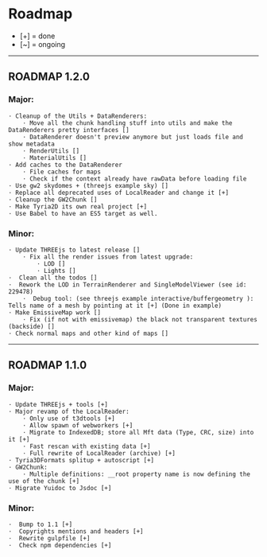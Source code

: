 # Roadmap
* [+] = done
* [~] = ongoing

____
## ROADMAP 1.2.0

### Major: 

    ⋅ Cleanup of the Utils + DataRenderers:
        ⋅ Move all the chunk handling stuff into utils and make the DataRenderers pretty interfaces []
        ⋅ DataRenderer doesn't preview anymore but just loads file and show metadata
        ⋅ RenderUtils []
        ⋅ MaterialUtils []
    ⋅ Add caches to the DataRenderer
        ⋅ File caches for maps
        ⋅ Check if the context already have rawData before loading file
    ⋅ Use gw2 skydomes + (threejs example sky) []
    ⋅ Replace all deprecated uses of LocalReader and change it [+]
    ⋅ Cleanup the GW2Chunk []
    ⋅ Make Tyria2D its own real project [+]
    ⋅ Use Babel to have an ES5 target as well.

### Minor: 

    ⋅ Update THREEjs to latest release []
        ⋅ Fix all the render issues from latest upgrade:
            ⋅ LOD []
            ⋅ Lights []
    ⋅  Clean all the todos []
    ⋅  Rework the LOD in TerrainRenderer and SingleModelViewer (see id: 229478)
        ⋅  Debug tool: (see threejs example interactive/buffergeometry ): Tells name of a mesh by pointing at it [+] (Done in example)
    ⋅ Make EmissiveMap work []
        ⋅ Fix (if not with emissivemap) the black not transparent textures (backside) []
    ⋅ Check normal maps and other kind of maps []
____
## ROADMAP 1.1.0

### Major: 

    ⋅ Update THREEjs + tools [+]
    ⋅ Major revamp of the LocalReader:
        ⋅ Only use of t3dtools [+]
        ⋅ Allow spawn of webworkers [+]
        ⋅ Migrate to IndexedDB; store all Mft data (Type, CRC, size) into it [+]
        ⋅ Fast rescan with existing data [+]
        ⋅ Full rewrite of LocalReader (archive) [+]
    ⋅ Tyria3DFormats splitup + autoscript [+]
    ⋅ GW2Chunk:
        ⋅ Multiple definitions: __root property name is now defining the use of the chunk [+]
    ⋅ Migrate Yuidoc to Jsdoc [+]

### Minor: 

    ⋅  Bump to 1.1 [+]
    ⋅  Copyrights mentions and headers [+]
    ⋅  Rewrite gulpfile [+]
    ⋅  Check npm dependencies [+]
